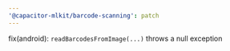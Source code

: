 ```yaml
---
'@capacitor-mlkit/barcode-scanning': patch
---
```


fix(android): `readBarcodesFromImage(...)` throws a null exception
